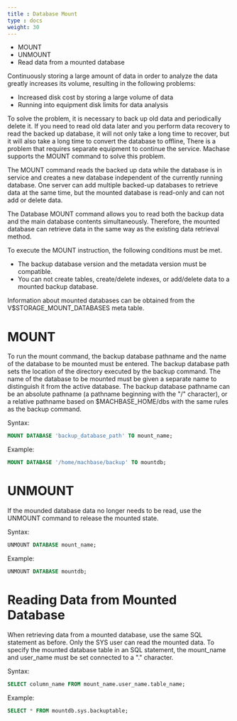 ```yaml
---
title : Database Mount
type : docs
weight: 30
---
```


* MOUNT
* UNMOUNT
* Read data from a mounted database

Continuously storing a large amount of data in order to analyze the data greatly increases its volume, resulting in the following problems:

* Increased disk cost by storing a large volume of data
* Running into equipment disk limits for data analysis

To solve the problem, it is necessary to back up old data and periodically delete it. If you need to read old data later and you perform data recovery to read the backed up database, it will not only take a long time to recover, but it will also take a long time to convert the database to offline, There is a problem that requires separate equipment to continue the service. Machase supports the MOUNT command to solve this problem.

The MOUNT command reads the backed up data while the database is in service and creates a new database independent of the currently running database. One server can add multiple backed-up databases to retrieve data at the same time, but the mounted database is read-only and can not add or delete data.

The Database MOUNT command allows you to read both the backup data and the main database contents simultaneously. Therefore, the mounted database can retrieve data in the same way as the existing data retrieval method.

To execute the MOUNT instruction, the following conditions must be met.
* The backup database version and the metadata version must be compatible.
* You can not create tables, create/delete indexes, or add/delete data to a mounted backup database.

Information about mounted databases can be obtained from the V$STORAGE_MOUNT_DATABASES meta table.

# MOUNT

To run the mount command, the backup database pathname and the name of the database to be mounted must be entered.
The backup database path sets the location of the directory executed by the backup command. The name of the database to be mounted must be given a separate name to distinguish it from the active database.
The backup database pathname can be an absolute pathname (a pathname beginning with the "/" character), or a relative pathname based on $MACHBASE_HOME/dbs with the same rules as the backup command.

Syntax:

```sql
MOUNT DATABASE 'backup_database_path' TO mount_name;
```

Example:

```sql
MOUNT DATABASE '/home/machbase/backup' TO mountdb;
```

# UNMOUNT

If the mounded database data no longer needs to be read, use the UNMOUNT command to release the mounted state.

Syntax:

```sql
UNMOUNT DATABASE mount_name;
```

Example:

```sql
UNMOUNT DATABASE mountdb;
```


# Reading Data from Mounted Database

When retrieving data from a mounted database, use the same SQL statement as before.
Only the SYS user can read the mounted data. To specify the mounted database table in an SQL statement, the mount_name and user_name must be set connected to a "." character.

Syntax:

```sql
SELECT column_name FROM mount_name.user_name.table_name;
```

Example:

```sql
SELECT * FROM mountdb.sys.backuptable;
```
